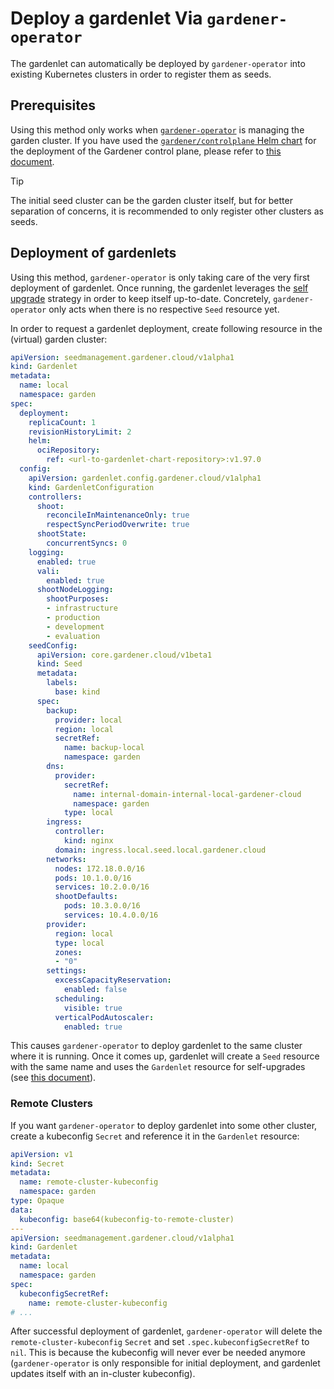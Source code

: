 # Deploy a gardenlet Via `gardener-operator`

The gardenlet can automatically be deployed by `gardener-operator` into existing Kubernetes clusters in order to register them as seeds.

## Prerequisites

Using this method only works when [`gardener-operator`](../concepts/operator.md) is managing the garden cluster.
If you have used the [`gardener/controlplane` Helm chart](../../charts/gardener/controlplane) for the deployment of the Gardener control plane, please refer to [this document](deploy_gardenlet_manually.md).

> [!TIP]
> The initial seed cluster can be the garden cluster itself, but for better separation of concerns, it is recommended to only register other clusters as seeds.

## Deployment of gardenlets

Using this method, `gardener-operator` is only taking care of the very first deployment of gardenlet.
Once running, the gardenlet leverages the [self upgrade](deploy_gardenlet_manually.md#self-upgrades) strategy in order to keep itself up-to-date.
Concretely, `gardener-operator` only acts when there is no respective `Seed` resource yet.

In order to request a gardenlet deployment, create following resource in the (virtual) garden cluster:

```yaml
apiVersion: seedmanagement.gardener.cloud/v1alpha1
kind: Gardenlet
metadata:
  name: local
  namespace: garden
spec:
  deployment:
    replicaCount: 1
    revisionHistoryLimit: 2
    helm:
      ociRepository:
        ref: <url-to-gardenlet-chart-repository>:v1.97.0
  config:
    apiVersion: gardenlet.config.gardener.cloud/v1alpha1
    kind: GardenletConfiguration
    controllers:
      shoot:
        reconcileInMaintenanceOnly: true
        respectSyncPeriodOverwrite: true
      shootState:
        concurrentSyncs: 0
    logging:
      enabled: true
      vali:
        enabled: true
      shootNodeLogging:
        shootPurposes:
        - infrastructure
        - production
        - development
        - evaluation
    seedConfig:
      apiVersion: core.gardener.cloud/v1beta1
      kind: Seed
      metadata:
        labels:
          base: kind
      spec:
        backup:
          provider: local
          region: local
          secretRef:
            name: backup-local
            namespace: garden
        dns:
          provider:
            secretRef:
              name: internal-domain-internal-local-gardener-cloud
              namespace: garden
            type: local
        ingress:
          controller:
            kind: nginx
          domain: ingress.local.seed.local.gardener.cloud
        networks:
          nodes: 172.18.0.0/16
          pods: 10.1.0.0/16
          services: 10.2.0.0/16
          shootDefaults:
            pods: 10.3.0.0/16
            services: 10.4.0.0/16
        provider:
          region: local
          type: local
          zones:
          - "0"
        settings:
          excessCapacityReservation:
            enabled: false
          scheduling:
            visible: true
          verticalPodAutoscaler:
            enabled: true
```

This causes `gardener-operator` to deploy gardenlet to the same cluster where it is running.
Once it comes up, gardenlet will create a `Seed` resource with the same name and uses the `Gardenlet` resource for self-upgrades (see [this document](deploy_gardenlet_manually.md#self-upgrades)).

### Remote Clusters

If you want `gardener-operator` to deploy gardenlet into some other cluster, create a kubeconfig `Secret` and reference it in the `Gardenlet` resource:

```yaml
apiVersion: v1
kind: Secret
metadata:
  name: remote-cluster-kubeconfig
  namespace: garden
type: Opaque
data:
  kubeconfig: base64(kubeconfig-to-remote-cluster)
---
apiVersion: seedmanagement.gardener.cloud/v1alpha1
kind: Gardenlet
metadata:
  name: local
  namespace: garden
spec:
  kubeconfigSecretRef:
    name: remote-cluster-kubeconfig
# ...
```

After successful deployment of gardenlet, `gardener-operator` will delete the `remote-cluster-kubeconfig` `Secret` and set `.spec.kubeconfigSecretRef` to `nil`.
This is because the kubeconfig will never ever be needed anymore (`gardener-operator` is only responsible for initial deployment, and gardenlet updates itself with an in-cluster kubeconfig).
